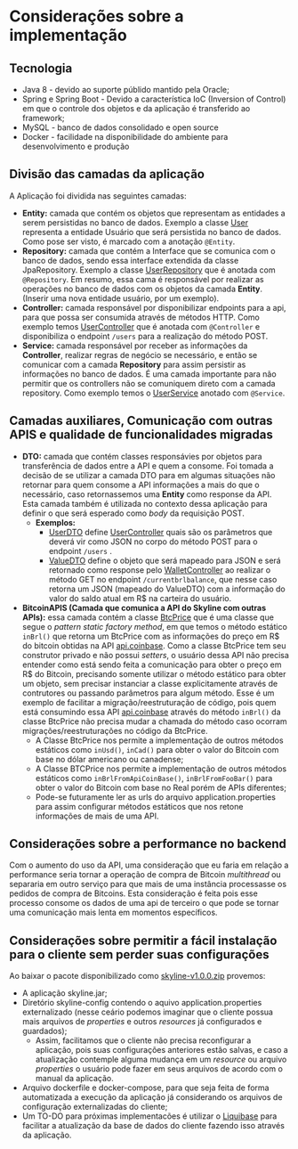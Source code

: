 
# Considerações sobre a implementação

## Tecnologia  
  
- Java 8 - devido ao suporte públido mantido pela Oracle;  
- Spring e Spring Boot - Devido a característica IoC (Inversion of Control) em que o controle dos objetos e da aplicação é transferido ao framework;  
- MySQL - banco de dados consolidado e open source  
- Docker - facilidade na disponibilidade do ambiente para desenvolvimento e produção

## Divisão das camadas da aplicação

A Aplicação foi dividida nas seguintes camadas:
- **Entity:** camada que contém os objetos que representam as entidades a serem persistidas no banco de dados. Exemplo a classe [User](https://github.com/pauloapanucci/skyline/blob/develop/src/main/java/com/papp/skyline/entity/User.java) representa a entidade Usuário que será persistida no banco de dados. Como pose ser visto, é marcado com a anotação ``@Entity``.
- **Repository:** camada que contém a Interface que se comunica com o banco de dados, sendo essa interface extendida da classe JpaRepository. Exemplo a classe [UserRepository](https://github.com/pauloapanucci/skyline/blob/develop/src/main/java/com/papp/skyline/repository/UserRepository.java) que é anotada com ``@Repository``. Em resumo, essa cama é responsável por realizar as operações no banco de dados com os objetos da camada **Entity**. (Inserir uma nova entidade usuário, por um exemplo).
- **Controller:** camada responsável por disponibilizar endpoints para a api, para que possa ser consumida através de métodos HTTP. Como exemplo temos [UserController](https://github.com/pauloapanucci/skyline/blob/develop/src/main/java/com/papp/skyline/controller/UserController.java)  que é anotada com ``@Controller`` e disponibiliza o endpoint ``/users`` para a realização do método POST.
- **Service:** camada responsável por receber as informações da **Controller**, realizar regras de negócio se necessário, e então se comunicar com a camada **Repository** para assim persistir as informações no banco de dados. É uma camada importante para não permitir que os controllers não se comuniquem direto com a camada repository. Como exemplo temos o  [UserService](https://github.com/pauloapanucci/skyline/blob/develop/src/main/java/com/papp/skyline/service/UserService.java) anotado com ``@Service``.

## Camadas auxiliares, Comunicação com outras APIS e qualidade de funcionalidades migradas
- **DTO:** camada que contém classes responsávies por objetos para transferência de dados entre a API e quem a consome. Foi tomada a decisão de se utilizar a camada DTO para em algumas situações não retornar para quem consome a API informações a mais do que o necessário, caso retornassemos uma **Entity** como response da API. Esta camada também é utilizada no contexto dessa aplicação para definir o que será esperado como *body* da requisição POST.
	- **Exemplos:** 
		- [UserDTO](https://github.com/pauloapanucci/skyline/blob/develop/src/main/java/com/papp/skyline/dto/UserDTO.java) define [UserController](https://github.com/pauloapanucci/skyline/blob/develop/src/main/java/com/papp/skyline/controller/UserController.java#L22) quais são os parâmetros que deverá vir como JSON no corpo do método POST para o endpoint ``/users`` .
		- [ValueDTO](https://github.com/pauloapanucci/skyline/blob/develop/src/main/java/com/papp/skyline/dto/ValueDTO.java) define o objeto que será mapeado para JSON e será retornado como response pelo [WalletController](https://github.com/pauloapanucci/skyline/blob/develop/src/main/java/com/papp/skyline/controller/WalletController.java#L35) ao realizar o método GET no endpoint ``/currentbrlbalance``, que nesse caso retorna um JSON (mapeado do ValueDTO) com a informação do valor do saldo atual em R$ na carteira do usuário.
- **BitcoinAPIS (Camada que comunica a API do Skyline com outras APIs):** essa camada contém a classe [BtcPrice]([https://github.com/pauloapanucci/skyline/blob/develop/src/main/java/com/papp/skyline/bitcoinApis/BtcPrice.java#L61](https://github.com/pauloapanucci/skyline/blob/develop/src/main/java/com/papp/skyline/bitcoinApis/BtcPrice.java#L61)) que é uma classe que segue o *pattern* *static factory method*, em que temos o método estático ``inBrl()`` que retorna um BtcPrice com as informações  do preço em R$ do bitcoin obtidas na API [api.coinbase]( https://api.coinbase.com/v2/prices/spot?currency=BRL). Como a classe BtcPrice tem seu construtor privado e não possui *setters*, o usuário dessa API não precisa entender como está sendo feita a comunicação para obter o preço em R$ do Bitcoin, precisando somente utilizar o método estático para obter um objeto, sem precisar instanciar a classe explicitamente através de contrutores ou passando parâmetros para algum método. Esse é um exemplo de facilitar a migração/reestruturação de código, pois quem está consumindo essa API [api.coinbase]( https://api.coinbase.com/v2/prices/spot?currency=BRL) através do método ``inBrl()`` da classe BtcPrice não precisa mudar a chamada do método caso ocorram migrações/reestruturações no código da BtcPrice.
	- A Classe BtcPrice nos permite a implementação de outros métodos estáticos como ``inUsd()``, ``inCad()`` para obter o valor do Bitcoin com base no dólar americano ou canadense;
	- A Classe BTCPrice nos permite a implementação de outros métodos estáticos como ``inBrlFromApiCoinBase()``, ``inBrlFromFooBar()`` para obter o valor do Bitcoin com base no Real porém de APIs diferentes;
	- Pode-se futuramente ler as urls do arquivo application.properties para assim configurar métodos estáticos que nos retone informações de mais de uma API.

## Considerações sobre a performance no backend
Com o aumento do uso da API, uma consideração que eu faria em relação a performance seria tornar a operação de compra de Bitcoin *multithread* ou separaria em outro serviço para que mais de uma instância processasse os pedidos de compra de Bitcoins. Esta consideração é feita pois esse processo consome os dados de uma api de terceiro o que pode se tornar uma comunicação mais lenta em momentos específicos. 

## Considerações sobre permitir a fácil instalação para o cliente sem perder suas configurações

Ao baixar o pacote disponibilizado como [skyline-v1.0.0.zip](https://github.com/pauloapanucci/skyline/releases/tag/v1.0.0) provemos:
- A aplicação skyline.jar;
- Diretório skyline-config contendo o aquivo application.properties externalizado (nesse ceário podemos imaginar que o cliente possua mais arquivos de *properties* e outros *resources* já configurados e guardados);
    - Assim, facilitamos que o cliente não precisa reconfigurar a aplicação, pois suas configurações anteriores estão salvas, e caso a atualização contemple alguma mudança em um *resource* ou arquivo *properties* o usuário pode fazer em seus arquivos de acordo com o manual da aplicação.
- Arquivo dockerfile e docker-compose, para que seja feita de forma automatizada a execução da aplicação já considerando os arquivos de configuração externalizadas do cliente;
- Um TO-DO para próximas implementacões é utilizar o [Liquibase](https://docs.liquibase.com/home.html) para facilitar a atualização da base de dados do cliente fazendo isso através da aplicação.
